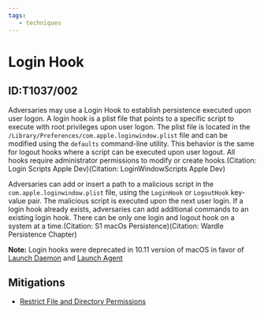 ```yaml
---
tags:
   - techniques
---
```

# Login Hook
## ID:T1037/002
Adversaries may use a Login Hook to establish persistence executed upon user logon. A login hook is a plist file that points to a specific script to execute with root privileges upon user logon. The plist file is located in the <code>/Library/Preferences/com.apple.loginwindow.plist</code> file and can be modified using the <code>defaults</code> command-line utility. This behavior is the same for logout hooks where a script can be executed upon user logout. All hooks require administrator permissions to modify or create hooks.(Citation: Login Scripts Apple Dev)(Citation: LoginWindowScripts Apple Dev) 

Adversaries can add or insert a path to a malicious script in the <code>com.apple.loginwindow.plist</code> file, using the <code>LoginHook</code> or <code>LogoutHook</code> key-value pair. The malicious script is executed upon the next user login. If a login hook already exists, adversaries can add additional commands to an existing login hook. There can be only one login and logout hook on a system at a time.(Citation: S1 macOs Persistence)(Citation: Wardle Persistence Chapter)

**Note:** Login hooks were deprecated in 10.11 version of macOS in favor of [Launch Daemon](techniques/T1543/004) and [Launch Agent](techniques/T1543/001) 
## Mitigations
* [Restrict File and Directory Permissions](mitigations/M1022)
